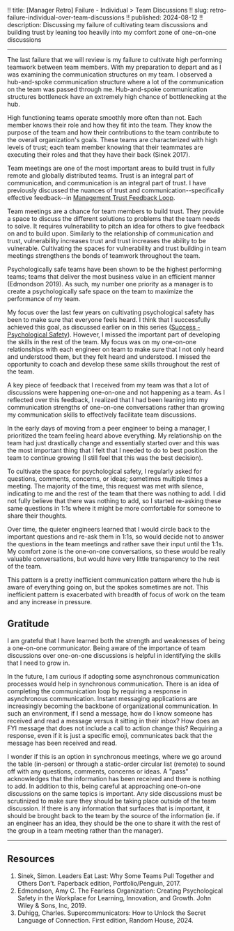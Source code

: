 !! title: [Manager Retro] Failure - Individual > Team Discussions
!! slug: retro-failure-individual-over-team-discussions
!! published: 2024-08-12
!! description: Discussing my failure of cultivating team discussions and building trust by leaning too heavily into my comfort zone of one-on-one discussions

---

The last failure that we will review is my failure to cultivate high performing teamwork between
team members. With my preparation to depart and as I was examining the communication structures on
my team. I observed a hub-and-spoke communication structure where a lot of the communication on the
team was passed through me. Hub-and-spoke communication structures bottleneck have an extremely high
chance of bottlenecking at the hub. 

High functioning teams operate smoothly more often than not. Each member knows their role and how
they fit into the team. They know the purpose of the team and how their contributions to the team
contribute to the overall organization's goals. These teams are characterized with high levels of
trust; each team member knowing that their teammates are executing their roles and that they have
their back (Sinek 2017).

Team meetings are one of the most important areas to build trust in fully remote and globally
distributed teams. Trust is an integral part of communication, and communication is an integral part
of trust. I have previously discussed the nuances of trust and communication--specifically effective
feedback--in [Management Trust Feedback Loop](posts/management-trust-feedback/loop). 

Team meetings are a chance for team members to build trust. They provide a space to discuss the
different solutions to problems that the team needs to solve. It requires vulnerability to pitch an
idea for others to give feedback on and to build upon. Similarly to the relationship of
communication and trust, vulnerability increases trust and trust increases the ability to be
vulnerable. Cultivating the spaces for vulnerability and trust building in team meetings strengthens
the bonds of teamwork throughout the team.

Psychologically safe teams have been shown to be the highest performing teams; teams that deliver
the most business value in an efficient manner (Edmondson 2019). As such, my number one priority as
a manager is to create a psychologically safe space on the team to maximize the performance of my
team.

My focus over the last few years on cultivating psychological safety has been to make sure that
everyone feels heard. I think that I successfully achieved this goal, as discussed earlier on in
this series ([Success - Psychological Safety](./posts/manager-retro-succcess-psychological-safety)).
However, I missed the important part of developing the skills in the rest of the team. My focus was
on my one-on-one relationships with each engineer on team to make sure that I not only heard and
understood them, but they felt heard and understood. I missed the opportunity to coach and develop
these same skills throughout the rest of the team.

A key piece of feedback that I received from my team was that a lot of discussions were happening
one-on-one and not happening as a team. As I reflected over this feedback, I realized that I had
been leaning into my communication strengths of one-on-one conversations rather than growing my
communication skills to effectively facilitate team discussions.

In the early days of moving from a peer engineer to being a manager, I prioritized the team feeling
heard above everything. My relationship on the team had just drastically change and essentially
started over and this was the most important thing that I felt that I needed to do to best position
the team to continue growing (I still feel that this was the best decision).

To cultivate the space for psychological safety, I regularly asked for questions, comments,
concerns, or ideas; sometimes multiple times a meeting. The majority of the time, this request was
met with silence, indicating to me and the rest of the team that there was nothing to add. I did not
fully believe that there was nothing to add, so I started re-asking these same questions in
1:1s where it might be more comfortable for someone to share their thoughts. 

Over time, the quieter engineers learned that I would circle back to the important questions and
re-ask them in 1:1s, so would decide not to answer the questions in the team meetings and rather
save their input until the 1:1s. My comfort zone is the one-on-one conversations, so these would be
really valuable conversations, but would have very little transparency to the rest of the team.

This pattern is a pretty inefficient communication pattern where the hub is aware of everything
going on, but the spokes sometimes are not. This inefficient pattern is exacerbated with breadth of
focus of work on the team and any increase in pressure.


## Gratitude

I am grateful that I have learned both the strength and weaknesses of being a one-on-one
communicator. Being aware of the importance of team discussions over one-on-one discussions is
helpful in identifying the skills that I need to grow in. 

In the future, I am curious if adopting some asynchronous communication processes would help in
synchronous communication. There is an idea of completing the communication loop by requiring a
response in asynchronous communication. Instant messaging applications are increasingly
becoming the backbone of organizational communication. In such an environment, if I send a message,
how do I know someone has received and read a message versus it sitting in their inbox? How does an
FYI message that does not include a call to action change this? Requiring a response, even if it is
just a specific emoji, communicates back that the message has been received and read. 

I wonder if this is an option in synchronous meetings, where we go around the table (in-person) or
through a static-order circular list (remote) to sound off with any questions, comments, concerns or
ideas. A "pass" acknowledges that the information has been received and there is nothing to add. In
addition to this, being careful at approaching one-on-one discussions on the same topics is
important. Any side discussions must be scrutinized to make sure they should be taking place outside
of the team discussion. If there is any information that surfaces that is important, it should be
brought back to the team by the source of the information (ie. if an engineer has an idea, they
should be the one to share it with the rest of the group in a team meeting rather than the manager). 

---

## Resources

1. Sinek, Simon. Leaders Eat Last: Why Some Teams Pull Together and Others Don’t. Paperback edition, Portfolio/Penguin, 2017.
2. Edmondson, Amy C. The Fearless Organization: Creating Psychological Safety in the Workplace for Learning, Innovation, and Growth. John Wiley & Sons, Inc, 2019.
3. Duhigg, Charles. Supercommunicators: How to Unlock the Secret Language of Connection. First edition, Random House, 2024.


